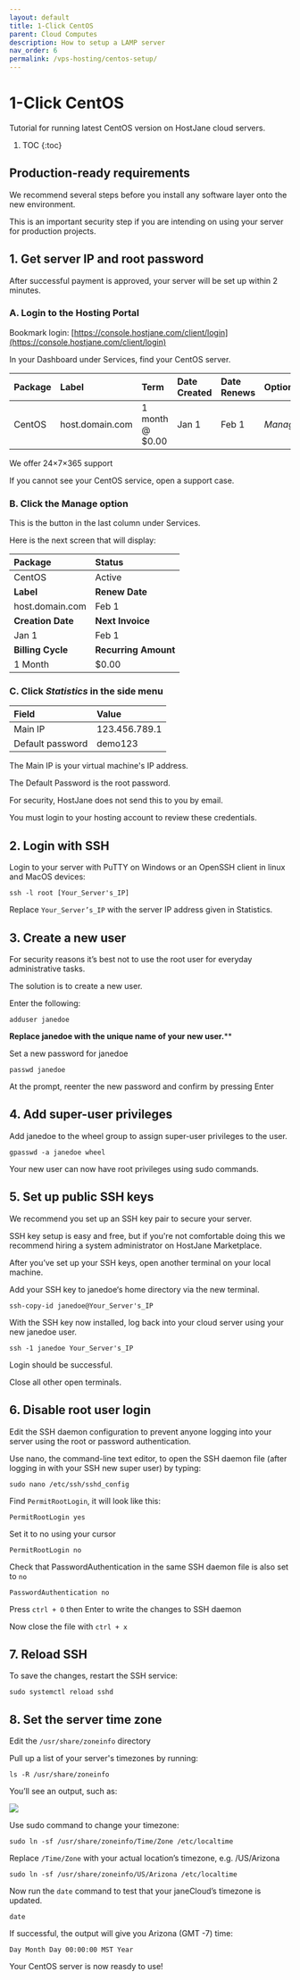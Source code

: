 ```yaml
---
layout: default
title: 1-Click CentOS
parent: Cloud Computes
description: How to setup a LAMP server
nav_order: 6
permalink: /vps-hosting/centos-setup/
---
```


# 1-Click CentOS

<span class="green">Tutorial for running latest CentOS version on HostJane cloud servers.</span>

1. TOC
{:toc}

## Production-ready requirements

We recommend several steps before you install any software layer onto the new environment.

This is an important security step if you are intending on using your server for production projects.

## 1. Get server IP and root password

After successful payment is approved, your server will be set up within 2 minutes.

### A. Login to the Hosting Portal

Bookmark login: [https://console.hostjane.com/client/login](https://console.hostjane.com/client/login)

In your Dashboard under Services, find your CentOS server.

| Package | Label | Term  | Date Created | Date Renews | Options |
|:-------|:----------|:------|:----------|:------|:------|
| CentOS | host.domain.com | 1 month @ $0.00 | Jan 1 | Feb 1 |*Manage* |

We offer 24×7×365 support

If you cannot see your CentOS service, open a support case.

### B. Click the Manage option

This is the button in the last column under Services.

Here is the next screen that will display: 

| Package | Status|
|:-------|:----------|
| CentOS | Active|
| **Label** | **Renew Date**|
| host.domain.com | Feb 1 |
| **Creation Date** | **Next Invoice**|
| Jan 1 | Feb 1 |
| **Billing Cycle** | **Recurring Amount**|
| 1 Month | $0.00 |

### C. Click *Statistics* in the side menu

| Field | Value |
|:-------|:----------|
| Main IP | 123.456.789.1 |
| Default password | demo123 |

The Main IP is your virtual machine's IP address.

The Default Password is the root password.

For security, HostJane does not send this to you by email.

You must login to your hosting account to review these credentials.

## 2. Login with SSH

Login to your server with PuTTY on Windows or an OpenSSH client in linux and MacOS devices:

```
ssh -l root [Your_Server's_IP]
```

Replace `Your_Server’s_IP` with the server IP address given in Statistics.

## 3. Create a new user

For security reasons it’s best not to use the root user for everyday administrative tasks.

The solution is to create a new user.

Enter the following:

```
adduser janedoe
```

**Replace janedoe with the unique name of your new user.****

Set a new password for janedoe

```
passwd janedoe
```

At the prompt, reenter the new password and confirm by pressing Enter

## 4. Add super-user privileges

Add janedoe to the wheel group to assign super-user privileges to the user.

```
gpasswd -a janedoe wheel
```

Your new user can now have root privileges using sudo commands.

## 5. Set up public SSH keys

We recommend you set up an SSH key pair to secure your server.

<span class="purple">SSH key setup is easy and free, but if you're not comfortable doing this we recommend hiring a system administrator on HostJane Marketplace.</span>

After you’ve set up your SSH keys, open another terminal on your local machine.

Add your SSH key to janedoe‘s home directory via the new terminal.

```
ssh-copy-id janedoe@Your_Server's_IP
```

With the SSH key now installed, log back into your cloud server using your new janedoe user.

```
ssh -1 janedoe Your_Server's_IP
```

Login should be successful.

Close all other open terminals.

## 6. Disable root user login

Edit the SSH daemon configuration to prevent anyone logging into your server using the root or password authentication.

Use nano, the command-line text editor, to open the SSH daemon file (after logging in with your SSH new super user) by typing:

```
sudo nano /etc/ssh/sshd_config
```

Find `PermitRootLogin`, it will look like this:

```
PermitRootLogin yes
```

Set it to no using your cursor

```
PermitRootLogin no
```

Check that PasswordAuthentication in the same SSH daemon file is also set to `no`

```
PasswordAuthentication no
```

Press `ctrl + O` then Enter to write the changes to SSH daemon

Now close the file with `ctrl + x`

## 7. Reload SSH

To save the changes, restart the SSH service:

```
sudo systemctl reload sshd
```

## 8. Set the server time zone

Edit the `/usr/share/zoneinfo` directory

Pull up a list of your server's timezones by running:

```
ls -R /usr/share/zoneinfo
```

You’ll see an output, such as:

![](/assets/hosting/usr-timezones.png)

Use sudo command to change your timezone:

```
sudo ln -sf /usr/share/zoneinfo/Time/Zone /etc/localtime
```

Replace `/Time/Zone` with your actual location’s timezone, e.g. /US/Arizona

```
sudo ln -sf /usr/share/zoneinfo/US/Arizona /etc/localtime
```

Now run the `date` command to test that your janeCloud’s timezone is updated.

```
date
```

If successful, the output will give you Arizona (GMT -7) time:

```
Day Month Day 00:00:00 MST Year
```

Your CentOS server is now reasdy to use!